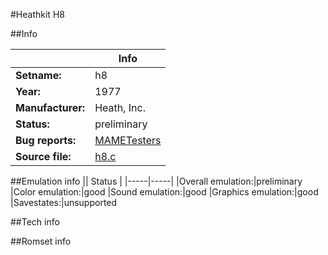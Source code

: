 #Heathkit H8

##Info

||Info|
|-----|-----|
|**Setname:**|h8
|**Year:**|1977
|**Manufacturer:**|Heath, Inc.
|**Status:**|preliminary
|**Bug reports:**|[MAMETesters](http://mametesters.org/view_all_set.php?type=1&temporary=y&search=h8.c)
|**Source file:**|[h8.c](https://github.com/mamedev/mame/blob/master/src/mess/drivers/h8.c)

##Emulation info
|| Status |
|-----|-----|
|Overall emulation:|preliminary
|Color emulation:|good
|Sound emulation:|good
|Graphics emulation:|good
|Savestates:|unsupported

##Tech info

##Romset info

<!--- START OF EDITED COMMENT DO NOT TOUCH TEXT ABOVE-->
